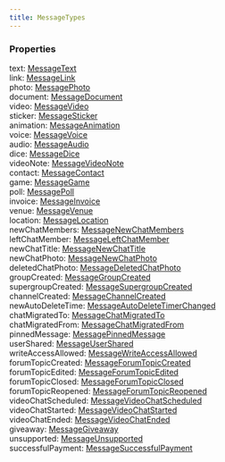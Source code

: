 ```yaml
---
title: MessageTypes
---
```


### Properties

<div class="flex flex-col gap-3"><div><div class="flex gap-2"><div class="font-mono"><span class="font-bold">text</span><span class="opacity-50">:</span> <a href="/gh/types/messagetext"  >MessageText</a></div></div></div><div><div class="flex gap-2"><div class="font-mono"><span class="font-bold">link</span><span class="opacity-50">:</span> <a href="/gh/types/messagelink"  >MessageLink</a></div></div></div><div><div class="flex gap-2"><div class="font-mono"><span class="font-bold">photo</span><span class="opacity-50">:</span> <a href="/gh/types/messagephoto"  >MessagePhoto</a></div></div></div><div><div class="flex gap-2"><div class="font-mono"><span class="font-bold">document</span><span class="opacity-50">:</span> <a href="/gh/types/messagedocument"  >MessageDocument</a></div></div></div><div><div class="flex gap-2"><div class="font-mono"><span class="font-bold">video</span><span class="opacity-50">:</span> <a href="/gh/types/messagevideo"  >MessageVideo</a></div></div></div><div><div class="flex gap-2"><div class="font-mono"><span class="font-bold">sticker</span><span class="opacity-50">:</span> <a href="/gh/types/messagesticker"  >MessageSticker</a></div></div></div><div><div class="flex gap-2"><div class="font-mono"><span class="font-bold">animation</span><span class="opacity-50">:</span> <a href="/gh/types/messageanimation"  >MessageAnimation</a></div></div></div><div><div class="flex gap-2"><div class="font-mono"><span class="font-bold">voice</span><span class="opacity-50">:</span> <a href="/gh/types/messagevoice"  >MessageVoice</a></div></div></div><div><div class="flex gap-2"><div class="font-mono"><span class="font-bold">audio</span><span class="opacity-50">:</span> <a href="/gh/types/messageaudio"  >MessageAudio</a></div></div></div><div><div class="flex gap-2"><div class="font-mono"><span class="font-bold">dice</span><span class="opacity-50">:</span> <a href="/gh/types/messagedice"  >MessageDice</a></div></div></div><div><div class="flex gap-2"><div class="font-mono"><span class="font-bold">videoNote</span><span class="opacity-50">:</span> <a href="/gh/types/messagevideonote"  >MessageVideoNote</a></div></div></div><div><div class="flex gap-2"><div class="font-mono"><span class="font-bold">contact</span><span class="opacity-50">:</span> <a href="/gh/types/messagecontact"  >MessageContact</a></div></div></div><div><div class="flex gap-2"><div class="font-mono"><span class="font-bold">game</span><span class="opacity-50">:</span> <a href="/gh/types/messagegame"  >MessageGame</a></div></div></div><div><div class="flex gap-2"><div class="font-mono"><span class="font-bold">poll</span><span class="opacity-50">:</span> <a href="/gh/types/messagepoll"  >MessagePoll</a></div></div></div><div><div class="flex gap-2"><div class="font-mono"><span class="font-bold">invoice</span><span class="opacity-50">:</span> <a href="/gh/types/messageinvoice"  >MessageInvoice</a></div></div></div><div><div class="flex gap-2"><div class="font-mono"><span class="font-bold">venue</span><span class="opacity-50">:</span> <a href="/gh/types/messagevenue"  >MessageVenue</a></div></div></div><div><div class="flex gap-2"><div class="font-mono"><span class="font-bold">location</span><span class="opacity-50">:</span> <a href="/gh/types/messagelocation"  >MessageLocation</a></div></div></div><div><div class="flex gap-2"><div class="font-mono"><span class="font-bold">newChatMembers</span><span class="opacity-50">:</span> <a href="/gh/types/messagenewchatmembers"  >MessageNewChatMembers</a></div></div></div><div><div class="flex gap-2"><div class="font-mono"><span class="font-bold">leftChatMember</span><span class="opacity-50">:</span> <a href="/gh/types/messageleftchatmember"  >MessageLeftChatMember</a></div></div></div><div><div class="flex gap-2"><div class="font-mono"><span class="font-bold">newChatTitle</span><span class="opacity-50">:</span> <a href="/gh/types/messagenewchattitle"  >MessageNewChatTitle</a></div></div></div><div><div class="flex gap-2"><div class="font-mono"><span class="font-bold">newChatPhoto</span><span class="opacity-50">:</span> <a href="/gh/types/messagenewchatphoto"  >MessageNewChatPhoto</a></div></div></div><div><div class="flex gap-2"><div class="font-mono"><span class="font-bold">deletedChatPhoto</span><span class="opacity-50">:</span> <a href="/gh/types/messagedeletedchatphoto"  >MessageDeletedChatPhoto</a></div></div></div><div><div class="flex gap-2"><div class="font-mono"><span class="font-bold">groupCreated</span><span class="opacity-50">:</span> <a href="/gh/types/messagegroupcreated"  >MessageGroupCreated</a></div></div></div><div><div class="flex gap-2"><div class="font-mono"><span class="font-bold">supergroupCreated</span><span class="opacity-50">:</span> <a href="/gh/types/messagesupergroupcreated"  >MessageSupergroupCreated</a></div></div></div><div><div class="flex gap-2"><div class="font-mono"><span class="font-bold">channelCreated</span><span class="opacity-50">:</span> <a href="/gh/types/messagechannelcreated"  >MessageChannelCreated</a></div></div></div><div><div class="flex gap-2"><div class="font-mono"><span class="font-bold">newAutoDeleteTime</span><span class="opacity-50">:</span> <a href="/gh/types/messageautodeletetimerchanged"  >MessageAutoDeleteTimerChanged</a></div></div></div><div><div class="flex gap-2"><div class="font-mono"><span class="font-bold">chatMigratedTo</span><span class="opacity-50">:</span> <a href="/gh/types/messagechatmigratedto"  >MessageChatMigratedTo</a></div></div></div><div><div class="flex gap-2"><div class="font-mono"><span class="font-bold">chatMigratedFrom</span><span class="opacity-50">:</span> <a href="/gh/types/messagechatmigratedfrom"  >MessageChatMigratedFrom</a></div></div></div><div><div class="flex gap-2"><div class="font-mono"><span class="font-bold">pinnedMessage</span><span class="opacity-50">:</span> <a href="/gh/types/messagepinnedmessage"  >MessagePinnedMessage</a></div></div></div><div><div class="flex gap-2"><div class="font-mono"><span class="font-bold">userShared</span><span class="opacity-50">:</span> <a href="/gh/types/messageusershared"  >MessageUserShared</a></div></div></div><div><div class="flex gap-2"><div class="font-mono"><span class="font-bold">writeAccessAllowed</span><span class="opacity-50">:</span> <a href="/gh/types/messagewriteaccessallowed"  >MessageWriteAccessAllowed</a></div></div></div><div><div class="flex gap-2"><div class="font-mono"><span class="font-bold">forumTopicCreated</span><span class="opacity-50">:</span> <a href="/gh/types/messageforumtopiccreated"  >MessageForumTopicCreated</a></div></div></div><div><div class="flex gap-2"><div class="font-mono"><span class="font-bold">forumTopicEdited</span><span class="opacity-50">:</span> <a href="/gh/types/messageforumtopicedited"  >MessageForumTopicEdited</a></div></div></div><div><div class="flex gap-2"><div class="font-mono"><span class="font-bold">forumTopicClosed</span><span class="opacity-50">:</span> <a href="/gh/types/messageforumtopicclosed"  >MessageForumTopicClosed</a></div></div></div><div><div class="flex gap-2"><div class="font-mono"><span class="font-bold">forumTopicReopened</span><span class="opacity-50">:</span> <a href="/gh/types/messageforumtopicreopened"  >MessageForumTopicReopened</a></div></div></div><div><div class="flex gap-2"><div class="font-mono"><span class="font-bold">videoChatScheduled</span><span class="opacity-50">:</span> <a href="/gh/types/messagevideochatscheduled"  >MessageVideoChatScheduled</a></div></div></div><div><div class="flex gap-2"><div class="font-mono"><span class="font-bold">videoChatStarted</span><span class="opacity-50">:</span> <a href="/gh/types/messagevideochatstarted"  >MessageVideoChatStarted</a></div></div></div><div><div class="flex gap-2"><div class="font-mono"><span class="font-bold">videoChatEnded</span><span class="opacity-50">:</span> <a href="/gh/types/messagevideochatended"  >MessageVideoChatEnded</a></div></div></div><div><div class="flex gap-2"><div class="font-mono"><span class="font-bold">giveaway</span><span class="opacity-50">:</span> <a href="/gh/types/messagegiveaway"  >MessageGiveaway</a></div></div></div><div><div class="flex gap-2"><div class="font-mono"><span class="font-bold">unsupported</span><span class="opacity-50">:</span> <a href="/gh/types/messageunsupported"  >MessageUnsupported</a></div></div></div><div><div class="flex gap-2"><div class="font-mono"><span class="font-bold">successfulPayment</span><span class="opacity-50">:</span> <a href="/gh/types/messagesuccessfulpayment"  >MessageSuccessfulPayment</a></div></div></div></div>


